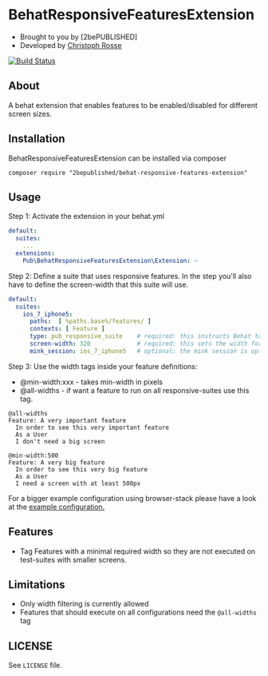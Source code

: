 BehatResponsiveFeaturesExtension
===============================
- Brought to you by [2bePUBLISHED]
- Developed by [Christoph Rosse](http://gries.tv)

[![Build Status](https://secure.travis-ci.org/2bepublished/BehatResponsiveFeaturesExtension.png)](http://travis-ci.org/2bepublished/BehatResponsiveFeaturesExtension)

About
-----

A behat extension that enables features to be enabled/disabled for different screen sizes.

Installation
------------

BehatResponsiveFeaturesExtension can be installed via composer

    composer require "2bepublished/behat-responsive-features-extension"

Usage
-----

Step 1: Activate the extension in your behat.yml

```yaml
default:
  suites:
    ...
  extensions:
    Pub\BehatResponsiveFeaturesExtension\Extension: ~
```

Step 2: Define a suite that uses responsive features.
In the step you'll also have to define the screen-width that this suite will use.

```yaml
default:
  suites:
    ios_7_iphone5:
      paths:  [ %paths.base%/features/ ]
      contexts: [ Feature ]
      type: pub_responsive_suite    # required: this instructs Behat to use the responsive suite. 
      screen-width: 320             # required: this sets the width for that suite
      mink_session: ios_7_iphone5   # optional: the mink session is optional if you don't use mink. 
```

Step 3: Use the width tags inside your feature definitions:
* @min-width:xxx - takes min-width in pixels 
* @all-widths    - if want a feature to run on all responsive-suites use this tag.

```gherkin
@all-widths
Feature: A very important feature
  In order to see this very important feature
  As a User
  I don't need a big screen
```

```gherkin
@min-width:500
Feature: A very big feature
  In order to see this very big feature
  As a User
  I need a screen with at least 500px
```

For a bigger example configuration using browser-stack please have a look at the [example configuration.](examples/browser-stack.behat.yml)

Features
--------
- Tag Features with a minimal required width so they are not executed on test-suites with smaller screens.


Limitations
-----------

- Only width filtering is currently allowed
- Features that should execute on all configurations need the `@all-widths` tag

LICENSE
-------

See `LICENSE` file.
